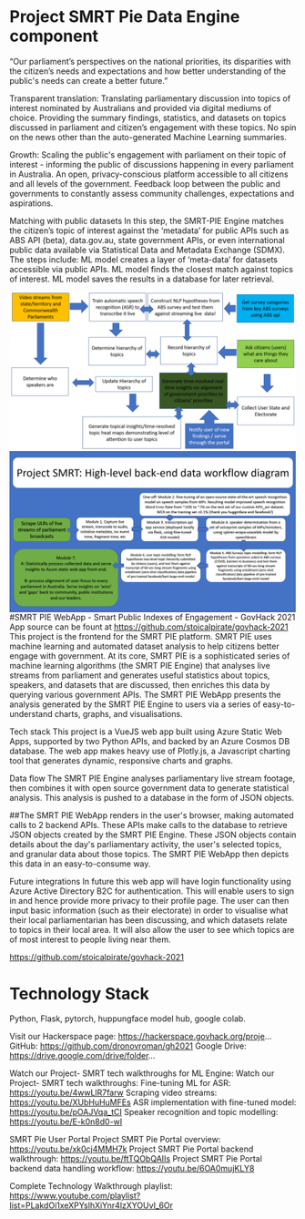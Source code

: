 # Project SMRT Pie Data Engine component


“Our parliament’s perspectives on the national priorities, its disparities with the citizen’s needs and expectations and how better understanding of the public's needs can create a better future.”

Transparent translation: Translating parliamentary discussion into topics of interest nominated by Australians and provided via digital mediums of choice. Providing the summary findings, statistics, and datasets on topics discussed in parliament and citizen’s engagement with these topics. No spin on the news other than the auto-generated Machine Learning summaries.

Growth: Scaling the public's engagement with parliament on their topic of interest - informing the public of discussions happening in every parliament in Australia. An open, privacy-conscious platform accessible to all citizens and all levels of the government. Feedback loop between the public and governments to constantly assess community challenges, expectations and aspirations.

Matching with public datasets
In this step, the SMRT-PIE Engine matches the citizen’s topic of interest against the ‘metadata’ for public APIs such as ABS API (beta), data.gov.au, state government APIs, or even international public data available via Statistical Data and Metadata Exchange (SDMX). The steps include:
ML model creates a layer of ‘meta-data’ for datasets accessible via public APIs.
ML model finds the closest match against topics of interest.
ML model saves the results in a database for later retrieval.

<img src="https://github.com/dronovroman/gh2021/blob/master/Project%20SMRT.png"
     alt="Markdown Monster icon"
     style="float: left; margin-right: 10px;" />

<img src="https://github.com/dronovroman/gh2021/blob/master/Backend%20data%20workflow%20diagram%20by%20module.png"
     alt="Markdown Monster icon"
     style="float: left; margin-right: 10px;" />



#SMRT PIE WebApp - Smart Public Indexes of Engagement - GovHack 2021
App source can be fount at https://github.com/stoicalpirate/govhack-2021
This project is the frontend for the SMRT PIE platform. SMRT PIE uses machine learning and automated dataset analysis to help citizens better engage with government. At its core, SMRT PIE is a sophisticated series of machine learning algorithms (the SMRT PIE Engine) that analyses live streams from parliament and generates useful statistics about topics, speakers, and datasets that are discussed, then enriches this data by querying various government APIs. The SMRT PIE WebApp presents the analysis generated by the SMRT PIE Engine to users via a series of easy-to-understand charts, graphs, and visualisations.

Tech stack
This project is a VueJS web app built using Azure Static Web Apps, supported by two Python APIs, and backed by an Azure Cosmos DB database. The web app makes heavy use of Plotly.js, a Javascript charting tool that generates dynamic, responsive charts and graphs.

Data flow
The SMRT PIE Engine analyses parliamentary live stream footage, then combines it with open source government data to generate statistical analysis. This analysis is pushed to a database in the form of JSON objects.

##The SMRT PIE WebApp renders in the user's browser, making automated calls to 2 backend APIs. These APIs make calls to the database to retrieve JSON objects created by the SMRT PIE Engine. These JSON objects contain details about the day's parliamentary activity, the user's selected topics, and granular data about those topics. The SMRT PIE WebApp then depicts this data in an easy-to-consume way.

Future integrations
In future this web app will have login functionality using Azure Active Directory B2C for authentication. This will enable users to sign in and hence provide more privacy to their profile page. The user can then input basic information (such as their electorate) in order to visualise what their local parliamentarian has been discussing, and which datasets relate to topics in their local area. It will also allow the user to see which topics are of most interest to people living near them.

https://github.com/stoicalpirate/govhack-2021

# Technology Stack
Python, Flask, pytorch, huppungface model hub, google colab.


Visit our Hackerspace page: https://hackerspace.govhack.org/proje...
GitHub: https://github.com/dronovroman/gh2021
Google Drive: https://drive.google.com/drive/folder...

Watch our  Project- SMRT tech walkthroughs for ML Engine:
Watch our Project- SMRT tech walkthroughs:
Fine-tuning ML for ASR: https://youtu.be/4wwLlR7farw
Scraping video streams: https://youtu.be/XUbHuHuMFEs
ASR implementation with fine-tuned model: https://youtu.be/pOAJVqa_tCI
Speaker recognition and topic modelling: https://youtu.be/E-k0n8d0-wI


SMRT Pie User Portal
Project SMRT Pie Portal overview: https://youtu.be/xk0cj4MMH7k
Project SMRT Pie Portal backend walkthrough: https://youtu.be/ftTQObQAIIs
Project SMRT Pie Portal backend data handling workflow: https://youtu.be/6OA0mujKLY8

Complete Technology Walkthrough playlist:
https://www.youtube.com/playlist?list=PLakdOi1xeXPYslhXiYnr4lzXYOUvI_6Or

